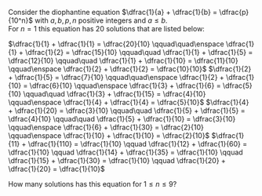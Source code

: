 Consider the diophantine equation $\dfrac{1}{a} + \dfrac{1}{b} = \dfrac{p}{10^n}$ with $a, b, p, n$ positive integers and $a \leq b$.<br/>
For $n = 1$ this equation has $20$ solutions that are listed below:

$\dfrac{1}{1} + \dfrac{1}{1} = \dfrac{20}{10} \qquad\quad\enspace \dfrac{1}{1} + \dfrac{1}{2} = \dfrac{15}{10} \qquad\quad \dfrac{1}{1} + \dfrac{1}{5} = \dfrac{12}{10} \qquad\quad \dfrac{1}{1} + \dfrac{1}{10} = \dfrac{11}{10} \qquad\enspace \dfrac{1}{2} + \dfrac{1}{2} = \dfrac{10}{10}$
$\dfrac{1}{2} + \dfrac{1}{5} = \dfrac{7}{10} \qquad\quad\enspace \dfrac{1}{2} + \dfrac{1}{10} = \dfrac{6}{10} \qquad\enspace \dfrac{1}{3} + \dfrac{1}{6} = \dfrac{5}{10} \qquad\quad \dfrac{1}{3} + \dfrac{1}{15} = \dfrac{4}{10} \qquad\enspace \dfrac{1}{4} + \dfrac{1}{4} = \dfrac{5}{10}$
$\dfrac{1}{4} + \dfrac{1}{20} = \dfrac{3}{10} \qquad\quad \dfrac{1}{5} + \dfrac{1}{5} = \dfrac{4}{10} \qquad\quad \dfrac{1}{5} + \dfrac{1}{10} = \dfrac{3}{10} \qquad\enspace \dfrac{1}{6} + \dfrac{1}{30} = \dfrac{2}{10} \qquad\enspace \dfrac{1}{10} + \dfrac{1}{10} = \dfrac{2}{10}$
$\dfrac{1}{11} + \dfrac{1}{110} = \dfrac{1}{10} \qquad \dfrac{1}{12} + \dfrac{1}{60} = \dfrac{1}{10} \qquad \dfrac{1}{14} + \dfrac{1}{35} = \dfrac{1}{10} \qquad \dfrac{1}{15} + \dfrac{1}{30} = \dfrac{1}{10} \qquad \dfrac{1}{20} + \dfrac{1}{20} = \dfrac{1}{10}$

How many solutions has this equation for $1 \leq n \leq 9$?